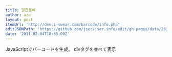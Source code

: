 ```yaml
---
title: 알찬돌삐
author: azu
layout: post
itemUrl: 'http://dev.i-swear.com/barcode/info.php'
editJSONPath: 'https://github.com/jser/jser.info/edit/gh-pages/data/2011/02/index.json'
date: '2011-02-04T18:55:00Z'
---
```

JavaScriptでバーコードを生成。
divタグを並べて表示
